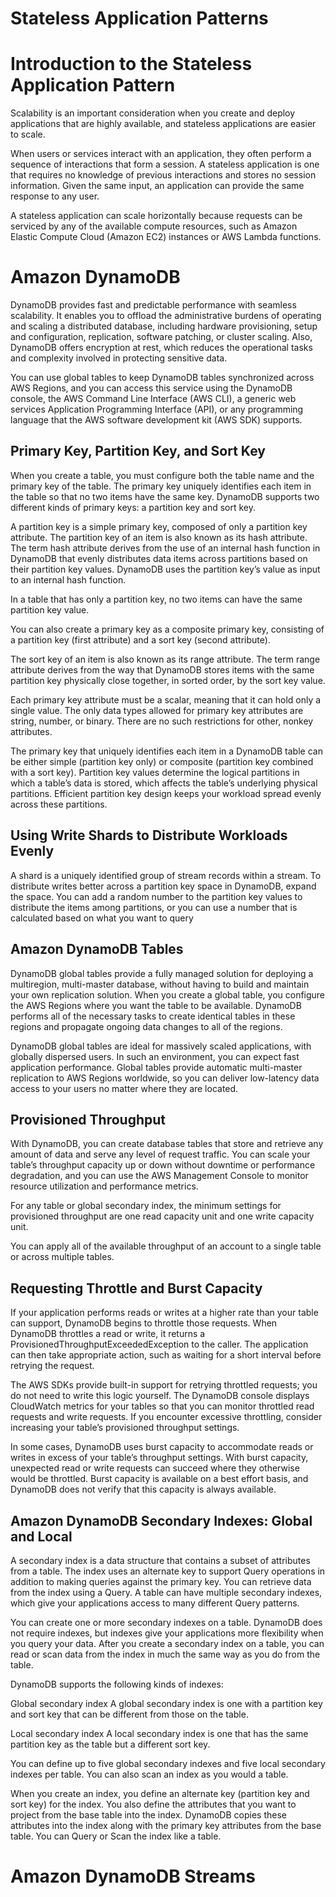 # Stateless Application Patterns

# Introduction to the Stateless Application Pattern

Scalability is an important consideration when you create and deploy applications that are highly available, and
stateless applications are easier to scale.

When users or services interact with an application, they often perform a sequence of interactions that form a session.
A stateless application is one that requires no knowledge of previous interactions and stores no session information.
Given the same input, an application can provide the same response to any user.

A stateless application can scale horizontally because requests can be serviced by any of the available compute
resources, such as Amazon Elastic Compute Cloud (Amazon EC2) instances or AWS Lambda functions.

# Amazon DynamoDB

DynamoDB provides fast and predictable performance with seamless scalability. It enables you to offload the
administrative burdens of operating and scaling a distributed database, including hardware provisioning, setup and
configuration, replication, software patching, or cluster scaling. Also, DynamoDB offers encryption at rest, which
reduces the operational tasks and complexity involved in protecting sensitive data.

You can use global tables to keep DynamoDB tables synchronized across AWS Regions, and you can access this service using
the DynamoDB console, the AWS Command Line Interface (AWS CLI), a generic web services Application Programming
Interface (API), or any programming language that the AWS software development kit (AWS SDK) supports.

## Primary Key, Partition Key, and Sort Key

When you create a table, you must configure both the table name and the primary key of the table. The primary key
uniquely identifies each item in the table so that no two items have the same key. DynamoDB supports two different kinds
of primary keys: a partition key and sort key.

A partition key is a simple primary key, composed of only a partition key attribute. The partition key of an item is
also known as its hash attribute. The term hash attribute derives from the use of an internal hash function in DynamoDB
that evenly distributes data items across partitions based on their partition key values. DynamoDB uses the partition
key’s value as input to an internal hash function.

In a table that has only a partition key, no two items can have the same partition key value.

You can also create a primary key as a composite primary key, consisting of a partition key (first attribute) and a sort
key (second attribute).

The sort key of an item is also known as its range attribute. The term range attribute derives from the way that
DynamoDB stores items with the same partition key physically close together, in sorted order, by the sort key value.

Each primary key attribute must be a scalar, meaning that it can hold only a single value. The only data types allowed
for primary key attributes are string, number, or binary. There are no such restrictions for other, nonkey attributes.

The primary key that uniquely identifies each item in a DynamoDB table can be either simple (partition key only) or
composite (partition key combined with a sort key). Partition key values determine the logical partitions in which a
table’s data is stored, which affects the table’s underlying physical partitions. Efficient partition key design keeps
your workload spread evenly across these partitions.

## Using Write Shards to Distribute Workloads Evenly

A shard is a uniquely identified group of stream records within a stream. To distribute writes better across a partition
key space in DynamoDB, expand the space. You can add a random number to the partition key values to distribute the items
among partitions, or you can use a number that is calculated based on what you want to query

## Amazon DynamoDB Tables

DynamoDB global tables provide a fully managed solution for deploying a multiregion, multi-master database, without
having to build and maintain your own replication solution. When you create a global table, you configure the AWS
Regions where you want the table to be available. DynamoDB performs all of the necessary tasks to create identical
tables in these regions and propagate ongoing data changes to all of the regions.

DynamoDB global tables are ideal for massively scaled applications, with globally dispersed users. In such an
environment, you can expect fast application performance. Global tables provide automatic multi-master replication to
AWS Regions worldwide, so you can deliver low-latency data access to your users no matter where they are located.

## Provisioned Throughput

With DynamoDB, you can create database tables that store and retrieve any amount of data and serve any level of request
traffic. You can scale your table’s throughput capacity up or down without downtime or performance degradation, and
you can use the AWS Management Console to monitor resource utilization and performance metrics.

For any table or global secondary index, the minimum settings for provisioned throughput are one read capacity unit
and one write capacity unit.

You can apply all of the available throughput of an account to a single table or across multiple tables.

## Requesting Throttle and Burst Capacity

If your application performs reads or writes at a higher rate than your table can support, DynamoDB begins to throttle
those requests. When DynamoDB throttles a read or write, it returns a ProvisionedThroughputExceededException to the
caller. The application can then take appropriate action, such as waiting for a short interval before retrying the
request.

The AWS SDKs provide built-in support for retrying throttled requests; you do not need to write this logic yourself. The
DynamoDB console displays CloudWatch metrics for your tables so that you can monitor throttled read requests and write
requests. If you encounter excessive throttling, consider increasing your table’s provisioned throughput settings.

In some cases, DynamoDB uses burst capacity to accommodate reads or writes in excess of your table’s throughput
settings. With burst capacity, unexpected read or write requests can succeed where they otherwise would be throttled.
Burst capacity is available on a best effort basis, and DynamoDB does not verify that this capacity is always
available.

## Amazon DynamoDB Secondary Indexes: Global and Local

A secondary index is a data structure that contains a subset of attributes from a table. The index uses an alternate key
to support Query operations in addition to making queries against the primary key. You can retrieve data from the index
using a Query. A table can have multiple secondary indexes, which give your applications access to many different Query
patterns.

You can create one or more secondary indexes on a table. DynamoDB does not require indexes, but indexes give your
applications more flexibility when you query your data. After you create a secondary index on a table, you can read or
scan data from the index in much the same way as you do from the table.

DynamoDB supports the following kinds of indexes:

Global secondary index A global secondary index is one with a partition key and sort key that can be different from
those on the table.

Local secondary index A local secondary index is one that has the same partition key as the table but a different sort
key.

You can define up to five global secondary indexes and five local secondary indexes per table. You can also scan an
index as you would a table.

When you create an index, you define an alternate key (partition key and sort key) for the index. You also define the
attributes that you want to project from the base table into the index. DynamoDB copies these attributes into the index
along with the primary key attributes from the base table. You can Query or Scan the index like a table.

# Amazon DynamoDB Streams